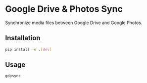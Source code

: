 ﻿# Google Drive & Photos Sync

Synchronize media files between Google Drive and Google Photos.

## Installation

```bash
pip install -e .[dev]
```


## Usage

```bash
gdpsync
```

